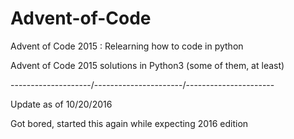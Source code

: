 # Advent-of-Code
Advent of Code 2015 : Relearning how to code in python

Advent of Code 2015 solutions in Python3 (some of them, at least)

--------------------/----------------------/----------------------

Update as of 10/20/2016

Got bored, started this again while expecting 2016 edition